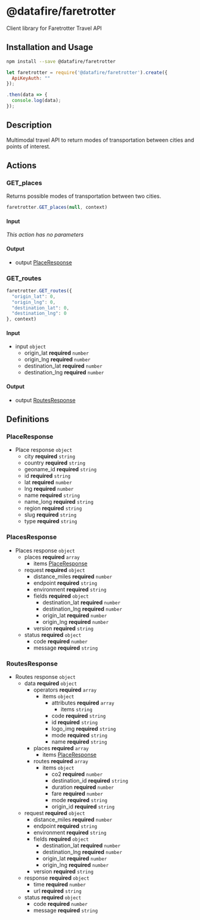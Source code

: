 # @datafire/faretrotter

Client library for Faretrotter Travel API

## Installation and Usage
```bash
npm install --save @datafire/faretrotter
```
```js
let faretrotter = require('@datafire/faretrotter').create({
  ApiKeyAuth: ""
});

.then(data => {
  console.log(data);
});
```

## Description

Multimodal travel API to return modes of transportation between cities and points of interest.

## Actions

### GET_places
Returns possible modes of transportation between two cities.


```js
faretrotter.GET_places(null, context)
```

#### Input
*This action has no parameters*

#### Output
* output [PlaceResponse](#placeresponse)

### GET_routes



```js
faretrotter.GET_routes({
  "origin_lat": 0,
  "origin_lng": 0,
  "destination_lat": 0,
  "destination_lng": 0
}, context)
```

#### Input
* input `object`
  * origin_lat **required** `number`
  * origin_lng **required** `number`
  * destination_lat **required** `number`
  * destination_lng **required** `number`

#### Output
* output [RoutesResponse](#routesresponse)



## Definitions

### PlaceResponse
* Place response `object`
  * city **required** `string`
  * country **required** `string`
  * geoname_id **required** `string`
  * id **required** `string`
  * lat **required** `number`
  * lng **required** `number`
  * name **required** `string`
  * name_long **required** `string`
  * region **required** `string`
  * slug **required** `string`
  * type **required** `string`

### PlacesResponse
* Places response `object`
  * places **required** `array`
    * items [PlaceResponse](#placeresponse)
  * request **required** `object`
    * distance_miles **required** `number`
    * endpoint **required** `string`
    * environment **required** `string`
    * fields **required** `object`
      * destination_lat **required** `number`
      * destination_lng **required** `number`
      * origin_lat **required** `number`
      * origin_lng **required** `number`
    * version **required** `string`
  * status **required** `object`
    * code **required** `number`
    * message **required** `string`

### RoutesResponse
* Routes response `object`
  * data **required** `object`
    * operators **required** `array`
      * items `object`
        * attributes **required** `array`
          * items `string`
        * code **required** `string`
        * id **required** `string`
        * logo_img **required** `string`
        * mode **required** `string`
        * name **required** `string`
    * places **required** `array`
      * items [PlaceResponse](#placeresponse)
    * routes **required** `array`
      * items `object`
        * co2 **required** `number`
        * destination_id **required** `string`
        * duration **required** `number`
        * fare **required** `number`
        * mode **required** `string`
        * origin_id **required** `string`
  * request **required** `object`
    * distance_miles **required** `number`
    * endpoint **required** `string`
    * environment **required** `string`
    * fields **required** `object`
      * destination_lat **required** `number`
      * destination_lng **required** `number`
      * origin_lat **required** `number`
      * origin_lng **required** `number`
    * version **required** `string`
  * response **required** `object`
    * time **required** `number`
    * url **required** `string`
  * status **required** `object`
    * code **required** `number`
    * message **required** `string`


